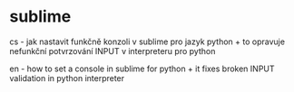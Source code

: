 # sublime
cs - jak nastavit funkčně konzoli v sublime pro jazyk python
      + to opravuje nefunkční potvrzování INPUT v interpreteru pro python

en - how to set a console in sublime for python
      + it fixes broken INPUT validation in python interpreter 
